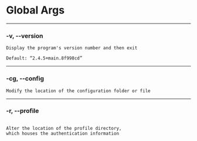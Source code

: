 # Global Args

***

### -v, --version

```
Display the program's version number and then exit
```

```
Default: “2.4.5+main.8f998cd”
```



***

### -cg, --config

```
Modify the location of the configuration folder or file
```



***

### -r, --profile

```

Alter the location of the profile directory, 
which houses the authentication information
```
